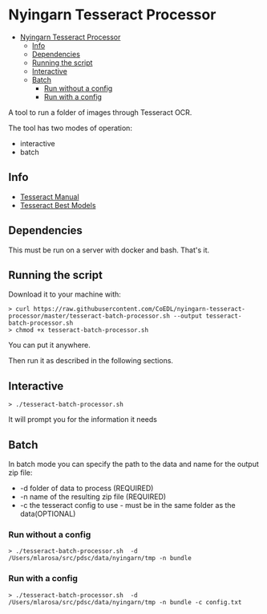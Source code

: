 # Nyingarn Tesseract Processor

- [Nyingarn Tesseract Processor](#nyingarn-tesseract-processor)
  - [Info](#info)
  - [Dependencies](#dependencies)
  - [Running the script](#running-the-script)
  - [Interactive](#interactive)
  - [Batch](#batch)
    - [Run without a config](#run-without-a-config)
    - [Run with a config](#run-with-a-config)

A tool to run a folder of images through Tesseract OCR.

The tool has two modes of operation:

-   interactive
-   batch

## Info

-   [Tesseract Manual](https://github.com/tesseract-ocr/tessdoc)
-   [Tesseract Best Models](https://github.com/tesseract-ocr/tessdata_best)

## Dependencies

This must be run on a server with docker and bash. That's it.

## Running the script

Download it to your machine with:

```
> curl https://raw.githubusercontent.com/CoEDL/nyingarn-tesseract-processor/master/tesseract-batch-processor.sh --output tesseract-batch-processor.sh
> chmod +x tesseract-batch-processor.sh
```

You can put it anywhere.

Then run it as described in the following sections.

## Interactive

```
> ./tesseract-batch-processor.sh
```

It will prompt you for the information it needs

## Batch

In batch mode you can specify the path to the data and name for the output zip file:

-   -d folder of data to process (REQUIRED)
-   -n name of the resulting zip file (REQUIRED)
-   -c the tesseract config to use - must be in the same folder as the data(OPTIONAL)

### Run without a config

```
> ./tesseract-batch-processor.sh  -d /Users/mlarosa/src/pdsc/data/nyingarn/tmp -n bundle
```

### Run with a config

```
> ./tesseract-batch-processor.sh  -d /Users/mlarosa/src/pdsc/data/nyingarn/tmp -n bundle -c config.txt
```
